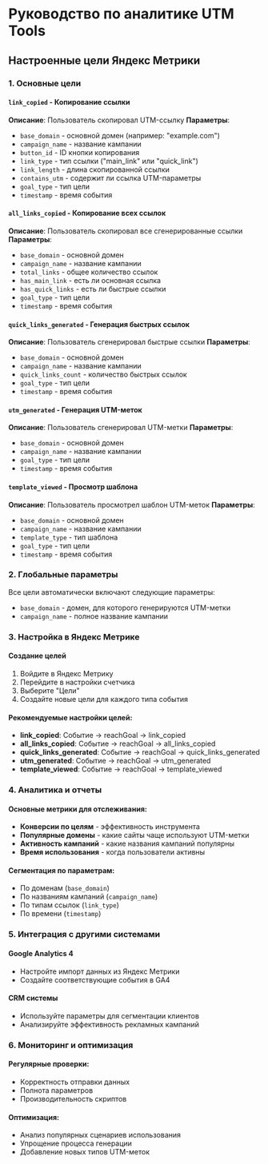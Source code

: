 # Руководство по аналитике UTM Tools

## Настроенные цели Яндекс Метрики

### 1. Основные цели

#### `link_copied` - Копирование ссылки
**Описание**: Пользователь скопировал UTM-ссылку
**Параметры**:
- `base_domain` - основной домен (например: "example.com")
- `campaign_name` - название кампании
- `button_id` - ID кнопки копирования
- `link_type` - тип ссылки ("main_link" или "quick_link")
- `link_length` - длина скопированной ссылки
- `contains_utm` - содержит ли ссылка UTM-параметры
- `goal_type` - тип цели
- `timestamp` - время события

#### `all_links_copied` - Копирование всех ссылок
**Описание**: Пользователь скопировал все сгенерированные ссылки
**Параметры**:
- `base_domain` - основной домен
- `campaign_name` - название кампании
- `total_links` - общее количество ссылок
- `has_main_link` - есть ли основная ссылка
- `has_quick_links` - есть ли быстрые ссылки
- `goal_type` - тип цели
- `timestamp` - время события

#### `quick_links_generated` - Генерация быстрых ссылок
**Описание**: Пользователь сгенерировал быстрые ссылки
**Параметры**:
- `base_domain` - основной домен
- `campaign_name` - название кампании
- `quick_links_count` - количество быстрых ссылок
- `goal_type` - тип цели
- `timestamp` - время события

#### `utm_generated` - Генерация UTM-меток
**Описание**: Пользователь сгенерировал UTM-метки
**Параметры**:
- `base_domain` - основной домен
- `campaign_name` - название кампании
- `goal_type` - тип цели
- `timestamp` - время события

#### `template_viewed` - Просмотр шаблона
**Описание**: Пользователь просмотрел шаблон UTM-меток
**Параметры**:
- `base_domain` - основной домен
- `campaign_name` - название кампании
- `template_type` - тип шаблона
- `goal_type` - тип цели
- `timestamp` - время события

### 2. Глобальные параметры

Все цели автоматически включают следующие параметры:
- `base_domain` - домен, для которого генерируются UTM-метки
- `campaign_name` - полное название кампании

### 3. Настройка в Яндекс Метрике

#### Создание целей
1. Войдите в Яндекс Метрику
2. Перейдите в настройки счетчика
3. Выберите "Цели"
4. Создайте новые цели для каждого типа события

#### Рекомендуемые настройки целей:
- **link_copied**: Событие → reachGoal → link_copied
- **all_links_copied**: Событие → reachGoal → all_links_copied
- **quick_links_generated**: Событие → reachGoal → quick_links_generated
- **utm_generated**: Событие → reachGoal → utm_generated
- **template_viewed**: Событие → reachGoal → template_viewed

### 4. Аналитика и отчеты

#### Основные метрики для отслеживания:
- **Конверсии по целям** - эффективность инструмента
- **Популярные домены** - какие сайты чаще используют UTM-метки
- **Активность кампаний** - какие названия кампаний популярны
- **Время использования** - когда пользователи активны

#### Сегментация по параметрам:
- По доменам (`base_domain`)
- По названиям кампаний (`campaign_name`)
- По типам ссылок (`link_type`)
- По времени (`timestamp`)

### 5. Интеграция с другими системами

#### Google Analytics 4
- Настройте импорт данных из Яндекс Метрики
- Создайте соответствующие события в GA4

#### CRM системы
- Используйте параметры для сегментации клиентов
- Анализируйте эффективность рекламных кампаний

### 6. Мониторинг и оптимизация

#### Регулярные проверки:
- Корректность отправки данных
- Полнота параметров
- Производительность скриптов

#### Оптимизация:
- Анализ популярных сценариев использования
- Упрощение процесса генерации
- Добавление новых типов UTM-меток

